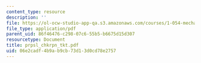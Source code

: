 ```yaml
---
content_type: resource
description: ''
file: https://ol-ocw-studio-app-qa.s3.amazonaws.com/courses/1-054-mechanics-and-design-of-concrete-structures-spring-2004/06e2cadf4b9ab9cb73d13d0cd78e2757_prpsl_chkrpn_tkt.pdf
file_type: application/pdf
parent_uid: 86f46476-c298-07c6-55b5-b6675d15d307
resourcetype: Document
title: prpsl_chkrpn_tkt.pdf
uid: 06e2cadf-4b9a-b9cb-73d1-3d0cd78e2757
---
```

